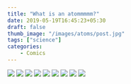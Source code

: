 ```yaml
---
title: "What is an atommmmm?"
date: 2019-05-19T16:45:23+05:30
draft: false
thumb_image: "/images/atoms/post.jpg"
tags: ["science"]
categories:
    - Comics
---
```


![](/images/atoms/Page_1.jpg)
![](/images/atoms/Page_2.jpg)
![](/images/atoms/Page_3.jpg)
![](/images/atoms/Page_4.jpg)
![](/images/atoms/Page_5.jpg)
![](/images/atoms/Page_6.jpg)
![](/images/atoms/Page_7.jpg)
![](/images/atoms/Page_8.jpg)
![](/images/atoms/Page_9.jpg)

